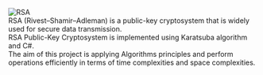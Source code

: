 ![RSA](https://user-images.githubusercontent.com/53131422/132869526-0d0bde34-8716-4a08-984c-db383dc6dd73.png)  
RSA (Rivest–Shamir–Adleman) is a public-key cryptosystem that is widely used for secure data transmission.  
RSA Public-Key Cryptosystem is implemented using Karatsuba algorithm and C#.  
The aim of this project is applying Algorithms principles and perform operations efficiently in terms of time complexities and space complexities.
  


